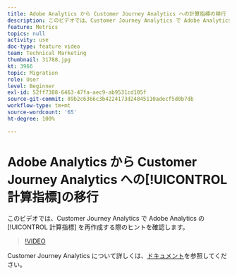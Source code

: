 ```yaml
---
title: Adobe Analytics から Customer Journey Analytics への計算指標の移行
description: このビデオでは、Customer Journey Analytics で Adobe Analytics の計算指標を再作成する際のヒントを確認します。
feature: Metrics
topics: null
activity: use
doc-type: feature video
team: Technical Marketing
thumbnail: 31788.jpg
kt: 3966
topic: Migration
role: User
level: Beginner
exl-id: 52ff7388-6463-47fa-aec9-ab9531cd105f
source-git-commit: 89b2c6366c3b4224173d24845110adecf5d0b7db
workflow-type: tm+mt
source-wordcount: '65'
ht-degree: 100%

---
```


# Adobe Analytics から Customer Journey Analytics への[!UICONTROL 計算指標]の移行

このビデオでは、Customer Journey Analytics で Adobe Analytics の[!UICONTROL 計算指標] を再作成する際のヒントを確認します。

>[!VIDEO](https://video.tv.adobe.com/v/33739/?quality=12&learn=on&captions=jpn)

Customer Journey Analytics について詳しくは、[ドキュメント](https://experienceleague.adobe.com/docs/analytics-platform/using/cja-landing.html?lang=ja)を参照してください。
